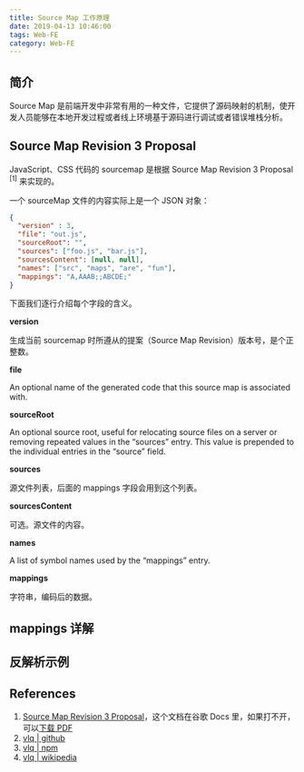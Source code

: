 ```yaml
---
title: Source Map 工作原理
date: 2019-04-13 10:46:00
tags: Web-FE
category: Web-FE
---
```


## 简介

Source Map 是前端开发中非常有用的一种文件，它提供了源码映射的机制，使开发人员能够在本地开发过程或者线上环境基于源码进行调试或者错误堆栈分析。

## Source Map Revision 3 Proposal

JavaScript、CSS 代码的 sourcemap 是根据 Source Map Revision 3 Proposal <sup>[1]</sup> 来实现的。

一个 sourceMap 文件的内容实际上是一个 JSON 对象：

<!-- more -->

```json
{
  "version" : 3,
  "file": "out.js",
  "sourceRoot": "",
  "sources": ["foo.js", "bar.js"],
  "sourcesContent": [null, null],
  "names": ["src", "maps", "are", "fun"],
  "mappings": "A,AAAB;;ABCDE;"
}
```

下面我们逐行介绍每个字段的含义。

**version**

生成当前 sourcemap 时所遵从的提案（Source Map Revision）版本号，是个正整数。

**file**

An optional name of the generated code that this source map is associated with.

**sourceRoot**

An optional source root, useful for relocating source files on a server or removing repeated values in the “sources” entry.  This value is prepended to the individual entries in the “source” field.

**sources**

源文件列表，后面的 mappings 字段会用到这个列表。

**sourcesContent**

可选。源文件的内容。

**names**

A list of symbol names used by the “mappings” entry.

**mappings**

字符串，编码后的数据。

## mappings 详解



## 反解析示例

## References

1. [Source Map Revision 3 Proposal](https://docs.google.com/document/d/1U1RGAehQwRypUTovF1KRlpiOFze0b-_2gc6fAH0KY0k/edit#heading=h.1ce2c87bpj24)，这个文档在谷歌 Docs 里，如果打不开，可以[下载 PDF](/files/2019/source_map_revision_3_proposal.pdf)
2. [vlq | github](https://github.com/Rich-Harris/vlq/tree/master/sourcemaps)
3. [vlq | npm](https://www.npmjs.com/package/vlq)
4. [vlq | wikipedia](https://en.wikipedia.org/wiki/Variable-length_quantity)
